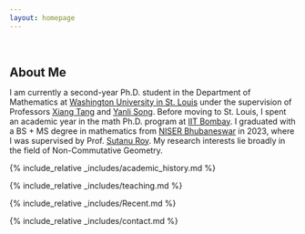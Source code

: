 ```yaml
---
layout: homepage
---
```


<h1 id="about-me"></h1>

<h2 style="margin: 60px 0px 10px;">About Me</h2>

I am currently a second-year Ph.D. student in the Department of Mathematics at <a href ="https://math.wustl.edu"> Washington University in St. Louis</a> under the supervision of Professors <a href="https://www.math.wustl.edu/~xtang/">Xiang Tang</a> and <a href="https://www.math.wustl.edu/~ylsong/">Yanli Song</a>. Before moving to St. Louis, I spent an academic year in the math Ph.D. program at <a href = "https://www.math.iitb.ac.in">IIT Bombay</a>. I graduated with a BS + MS degree in mathematics from <a href="https://www.niser.ac.in/sms/">NISER Bhubaneswar</a> in 2023, where I was supervised by Prof. <a href="https://www.math.iitb.ac.in/~sutanu/">Sutanu Roy</a>. My research interests lie broadly in the field of Non-Commutative Geometry.




{% include_relative _includes/academic_history.md %}

{% include_relative _includes/teaching.md %}

{% include_relative _includes/Recent.md %}

{% include_relative _includes/contact.md %}




